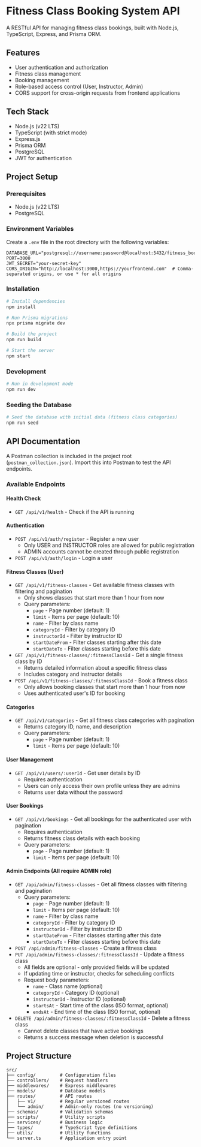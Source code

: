 # Fitness Class Booking System API

A RESTful API for managing fitness class bookings, built with Node.js, TypeScript, Express, and Prisma ORM.

## Features

- User authentication and authorization
- Fitness class management
- Booking management
- Role-based access control (User, Instructor, Admin)
- CORS support for cross-origin requests from frontend applications

## Tech Stack

- Node.js (v22 LTS)
- TypeScript (with strict mode)
- Express.js
- Prisma ORM
- PostgreSQL
- JWT for authentication

## Project Setup

### Prerequisites

- Node.js (v22 LTS)
- PostgreSQL

### Environment Variables

Create a `.env` file in the root directory with the following variables:

```
DATABASE_URL="postgresql://username:password@localhost:5432/fitness_booking_db"
PORT=3000
JWT_SECRET="your-secret-key"
CORS_ORIGIN="http://localhost:3000,https://yourfrontend.com"  # Comma-separated origins, or use * for all origins
```

### Installation

```bash
# Install dependencies
npm install

# Run Prisma migrations
npx prisma migrate dev

# Build the project
npm run build

# Start the server
npm start
```

### Development

```bash
# Run in development mode
npm run dev
```

### Seeding the Database

```bash
# Seed the database with initial data (fitness class categories)
npm run seed
```

## API Documentation

A Postman collection is included in the project root (`postman_collection.json`). Import this into Postman to test the API endpoints.

### Available Endpoints

#### Health Check

- `GET /api/v1/health` - Check if the API is running

#### Authentication

- `POST /api/v1/auth/register` - Register a new user
  - Only USER and INSTRUCTOR roles are allowed for public registration
  - ADMIN accounts cannot be created through public registration
- `POST /api/v1/auth/login` - Login a user

#### Fitness Classes (User)

- `GET /api/v1/fitness-classes` - Get available fitness classes with filtering and pagination
  - Only shows classes that start more than 1 hour from now
  - Query parameters:
    - `page` - Page number (default: 1)
    - `limit` - Items per page (default: 10)
    - `name` - Filter by class name
    - `categoryId` - Filter by category ID
    - `instructorId` - Filter by instructor ID
    - `startDateFrom` - Filter classes starting after this date
    - `startDateTo` - Filter classes starting before this date
- `GET /api/v1/fitness-classes/:fitnessClassId` - Get a single fitness class by ID
  - Returns detailed information about a specific fitness class
  - Includes category and instructor details
- `POST /api/v1/fitness-classes/:fitnessClassId` - Book a fitness class
  - Only allows booking classes that start more than 1 hour from now
  - Uses authenticated user's ID for booking

#### Categories

- `GET /api/v1/categories` - Get all fitness class categories with pagination
  - Returns category ID, name, and description
  - Query parameters:
    - `page` - Page number (default: 1)
    - `limit` - Items per page (default: 10)

#### User Management

- `GET /api/v1/users/:userId` - Get user details by ID
  - Requires authentication
  - Users can only access their own profile unless they are admins
  - Returns user data without the password

#### User Bookings

- `GET /api/v1/bookings` - Get all bookings for the authenticated user with pagination
  - Requires authentication
  - Returns fitness class details with each booking
  - Query parameters:
    - `page` - Page number (default: 1)
    - `limit` - Items per page (default: 10)

#### Admin Endpoints (All require ADMIN role)

- `GET /api/admin/fitness-classes` - Get all fitness classes with filtering and pagination
  - Query parameters:
    - `page` - Page number (default: 1)
    - `limit` - Items per page (default: 10)
    - `name` - Filter by class name
    - `categoryId` - Filter by category ID
    - `instructorId` - Filter by instructor ID
    - `startDateFrom` - Filter classes starting after this date
    - `startDateTo` - Filter classes starting before this date
- `POST /api/admin/fitness-classes` - Create a fitness class
- `PUT /api/admin/fitness-classes/:fitnessClassId` - Update a fitness class
  - All fields are optional - only provided fields will be updated
  - If updating time or instructor, checks for scheduling conflicts
  - Request body parameters:
    - `name` - Class name (optional)
    - `categoryId` - Category ID (optional)
    - `instructorId` - Instructor ID (optional)
    - `startsAt` - Start time of the class (ISO format, optional)
    - `endsAt` - End time of the class (ISO format, optional)
- `DELETE /api/admin/fitness-classes/:fitnessClassId` - Delete a fitness class
  - Cannot delete classes that have active bookings
  - Returns a success message when deletion is successful

## Project Structure

```
src/
├── config/         # Configuration files
├── controllers/    # Request handlers
├── middlewares/    # Express middlewares
├── models/         # Database models
├── routes/         # API routes
│   ├── v1/         # Regular versioned routes
│   └── admin/      # Admin-only routes (no versioning)
├── schemas/        # Validation schemas
├── scripts/        # Utility scripts
├── services/       # Business logic
├── types/          # TypeScript type definitions
├── utils/          # Utility functions
└── server.ts       # Application entry point
```

